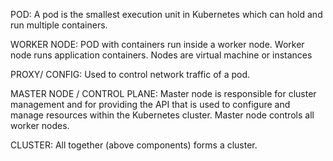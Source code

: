POD: A pod is the smallest execution unit in Kubernetes which can hold and run multiple containers.

WORKER NODE: POD with containers run inside a worker node. Worker node runs  application containers. Nodes are virtual machine or instances

PROXY/ CONFIG: Used to control network traffic of a pod.

MASTER NODE / CONTROL PLANE: Master node is responsible for cluster management and for providing the API that is used to configure and manage resources within the Kubernetes cluster. Master node controls all worker nodes.

CLUSTER: All together (above components) forms a cluster.
